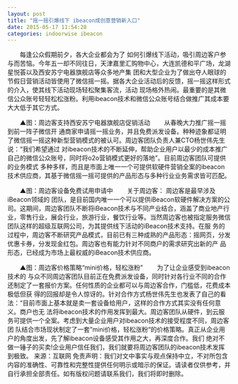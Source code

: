 ```yaml
---
layout: post
title: "摇一摇引爆线下 ibeacon成创意营销新入口"
date: 2015-05-17 11:54:28
categories: indoorwise ibeacon
---
```

<div class="asb asb-post asb-post-01"></div>
 
<div class="nry_zw">
　　每逢公众假期前夕，各大企业都会为了 如何引爆线下活动，吸引周边客户参与而苦恼。今年五一却不同往日，天津嘉里汇购物中心，大连凯德和平广场，龙湖星悦荟以及西安苏宁电器旗舰店等众多地产集 团和大型企业为了做出夺人眼球的节假日营销活动皆使用了微信摇一摇。据各大企业活动后的反馈，摇一摇这样形式的介入，使其线下活动现场轻松聚集客流，活动 现场格外热闹。最重要的是其微信公众账号轻轻松松涨粉。利用ibeacon技术和微信公众账号结合做推广其成本要大大低于其它方式。

　　▲图：周边客支持西安苏宁电器旗舰店促销活动
　　从春晚大力推广摇一摇到前一阵子微信开 通商家申请摇一摇业务，并且免费派发设备。种种迹象都证明了微信摇一摇这种新型营销模式的被认可。周边客团队负责人兼CTO杨世伟先生说：“我们希望通过 对ibeacon技术的不断延伸，帮助企业用户以最少的成本推广自己的微信公众账号，同时将o2o营销模式更好的落地”。目前周边客团队可提供的业务模式 多种多样，而且是市面上唯一一个可提供软硬件营销全案的ibeacon技术供应商，其基于微信摇一摇可提供的产品形态与多种行业业务需求皆可匹配。

　　▲图：周边客设备免费试用申请中
　　关于周边客：
周边客是最早涉及iBeacon领域的 团队，是目前国内唯一一个可以提供iBeacon软硬件解决方案的公司。这期间，周边客团队不断将iBeacon技术与不同产业结合，涵盖了商业地产行 业，零售行业，展会行业，旅游行业，餐饮行业等。当然周边客也被指定服务微信团队这样的超级互联网公司，为其提供线下活动的iBeacon技术支持。在服 务的过程中，周边客不断研究产品模式，目前已有三种成熟的产品形态：摇网页，分发优惠卡券，分发现金红包。周边客也有能力针对不同商户的需求研究出新的产 品形态，已经成为市场上最权威的iBeacon技术供应商。

　　▲图：周边客价格策略“mini价格，轻松涨粉”
　　为了让企业感受到ibeacon技术的 与众不同周边客团队目前正在免费派发设备，同时针对各行业不同的合作还制定了一套报价方案。任何性质的企业都可以与周边客合作，门槛低，花费成本极低但获 得的回报却是令人惊讶的。针对合作方式杨世伟先生也发表了自己的看法：“目前市面上基本就是卖一套设备给用户，这样的合作方式其实没有任何意义。商户也无 法将ibeacon技术的作用发挥到最大。周边客团队从硬件，到云服务可提供一个全案。考虑到大量企业用户对ibeacon技术的接受程度不同，周边客团 队结合市场现状制定了一套”mini价格，轻松涨粉“的价格策略。真正从企业用户的角度出发，先了解ibeacon设备感受其作用之大，再深度合作。我们 绝对不做一锤子的买卖!企业用户信任我们，我们就要将周边客团队的ibeacon技术发挥到极致。
来源：互联网
免责声明：我们对文中事实与观点保持中立，不对所包含内容的准确性、可靠性和完整性提供任何明示或暗示的保证。请读者仅供参考，并自行承担全部责任。如有版权问题请联系我们，我们将即时删除。
</div>